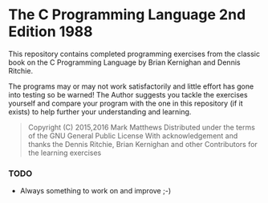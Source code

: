 # The C Programming Language 2nd Edition 1988 

This repository contains completed programming exercises from the
classic book on the C Programming Language by Brian Kernighan and
Dennis Ritchie.

The programs may or may not work satisfactorily and little effort has
gone into testing so be warned!  The Author suggests you tackle the
exercises yourself and compare your program with the one in this
repository (if it exists) to help further your understanding and
learning.

> Copyright (C) 2015,2016 Mark Matthews
> Distributed under the terms of the GNU General Public License
> With acknowledgement and thanks the Dennis Ritchie, Brian Kernighan
> and other Contributors for the learning exercises

### TODO

  - Always something to work on and improve ;-)

